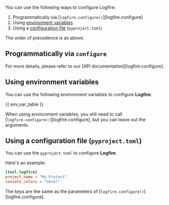 You can use the following ways to configure Logfire:

1. Programmatically via [`logfire.configure()`][logfire.configure]
2. Using [environment variables](#using-environment-variables)
3. Using a [configuration file](#using-a-configuration-file-pyprojecttoml) (`pyproject.toml`)

The order of precedence is as above.

## Programmatically via `configure`

For more details, please refer to our [API documentation][logfire.configure].

## Using environment variables

You can use the following environment variables to configure **Logfire**:

{{ env_var_table }}

When using environment variables, you still need to call [`logfire.configure()`][logfire.configure],
but you can leave out the arguments.

## Using a configuration file (`pyproject.toml`)

You can use the `pyproject.toml` to configure **Logfire**.

Here's an example:

```toml
[tool.logfire]
project_name = "My Project"
console_colors = "never"
```

The keys are the same as the parameters of [`logfire.configure()`][logfire.configure].
